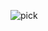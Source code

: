 ![pick](https://media.giphy.com/media/FC33EsXPHzofdtQjI2/giphy.gif?cid=ecf05e47ezw3brwpjipr8insonxy0uh2dkeryluymh3blp8j&rid=giphy.gif&ct=g)
